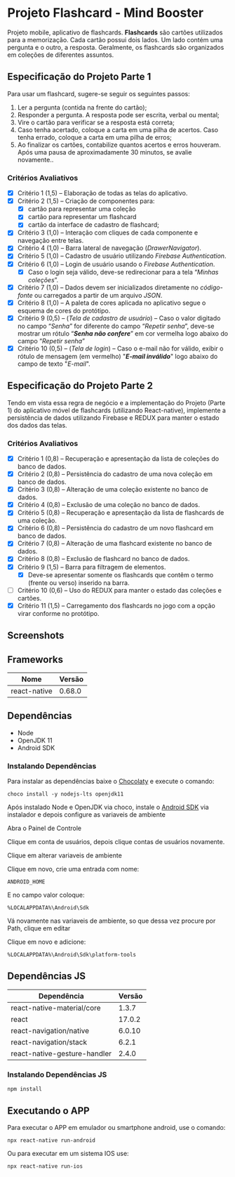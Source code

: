 # Projeto Flashcard - Mind Booster
Projeto mobile, aplicativo de flashcards. **Flashcards** são cartões utilizados para a memorização. Cada cartão possui dois lados. Um lado contém uma pergunta e o outro, a resposta. Geralmente, os flashcards são organizados em coleções de diferentes assuntos.

## Especificação do Projeto Parte 1

Para usar um flashcard, sugere-se seguir os seguintes passos:

1. Ler a pergunta (contida na frente do cartão);
2. Responder a pergunta. A resposta pode ser escrita, verbal ou mental;
3. Vire o cartão para verificar se a resposta está correta;
4. Caso tenha acertado, coloque a carta em uma pilha de acertos. Caso tenha errado, coloque a carta em uma pilha de erros;
5. Ao finalizar os cartões, contabilize quantos acertos e erros houveram. Após uma pausa de aproximadamente 30 minutos, se avalie novamente..

### Critérios Avaliativos
* [x] Critério 1 (1,5) – Elaboração de todas as telas do aplicativo.
* [x] Critério 2 (1,5) – Criação de componentes para: 
    * [x] cartão para representar uma coleção 
    * [x] cartão para representar um flashcard
    * [x] cartão da interface de cadastro de flashcard;
* [x] Critério 3 (1,0) – Interação com cliques de cada componente e navegação entre telas.
* [x] Critério 4 (1,0) – Barra lateral de navegação (*DrawerNavigator*).
* [x] Critério 5 (1,0) – Cadastro de usuário utilizando *Firebase Authentication*.
* [x] Critério 6 (1,0) – Login de usuário usando o *Firebase Authentication*. 
    * [x] Caso o login seja válido, deve-se redirecionar para a tela “*Minhas coleções*”.
* [x] Critério 7 (1,0) – Dados devem ser inicializados diretamente no *código-fonte* ou carregados a partir de um arquivo *JSON*.
* [x] Critério 8 (1,0) – A paleta de cores aplicada no aplicativo segue o esquema de cores do protótipo.
* [x] Critério 9 (0,5) – (*Tela de cadastro de usuário*) – Caso o valor digitado no campo “*Senha*” for diferente do campo “*Repetir senha*”, deve-se mostrar um rótulo “***Senha não confere***” em cor vermelha logo abaixo do campo “*Repetir senha*”
* [x] Critério 10 (0,5) – (*Tela de login*) – Caso o e-mail não for válido, exibir o rótulo de mensagem (em vermelho) "***E-mail inválido***" logo abaixo do campo de texto "*E-mail*".

## Especificação do Projeto Parte 2
Tendo em vista essa regra de negócio e a implementação do Projeto (Parte 1) do aplicativo móvel de flashcards (utilizando React-native), implemente a persistência de dados utilizando Firebase e REDUX para manter o estado dos dados das telas.

### Critérios Avaliativos
* [x] Critério 1 (0,8) – Recuperação e apresentação da lista de coleções do banco de dados.
* [x] Critério 2 (0,8) – Persistência do cadastro de uma nova coleção em banco de dados.
* [x] Critério 3 (0,8) – Alteração de uma coleção existente no banco de dados.
* [x] Critério 4 (0,8) – Exclusão de uma coleção no banco de dados.
* [x] Critério 5 (0,8) – Recuperação e apresentação da lista de flashcards de uma coleção.
* [x] Critério 6 (0,8) – Persistência do cadastro de um novo flashcard em banco de dados.
* [x] Critério 7 (0,8) – Alteração de uma flashcard existente no banco de dados.
* [x] Critério 8 (0,8) – Exclusão de flashcard no banco de dados.
* [x] Critério 9 (1,5) – Barra para filtragem de elementos. 
   * [x] Deve-se apresentar somente os flashcards que contêm o termo (frente ou verso) inserido na barra.
* [ ] Critério 10 (0,6) – Uso do REDUX para manter o estado das coleções e cartões.
* [x] Critério 11 (1,5) – Carregamento dos flashcards no jogo com a opção virar conforme no protótipo.

## Screenshots

## Frameworks

| Nome | Versão
|---| ---|
| react-native | 0.68.0 |

## Dependências
* Node
* OpenJDK 11
* Android SDK

### Instalando Dependências
Para instalar as dependências baixe o [Chocolaty](https://chocolatey.org/) e execute o comando:
```
choco install -y nodejs-lts openjdk11
```
Após instalado Node e OpenJDK via choco, instale o [Android SDK](https://developer.android.com/studio) via instalador e depois configure as variaveis de ambiente

Abra o Painel de Controle

Clique em conta de usuários, depois clique contas de usuários novamente.

Clique em alterar variaveis de ambiente

Clique em novo, crie uma entrada com nome:
```
ANDROID_HOME 
```
E no campo valor coloque:
```
%LOCALAPPDATA%\Android\Sdk
```
Vá novamente nas variaveis de ambiente, so que dessa vez procure por Path, clique em editar

Clique em novo e adicione: 
```
%LOCALAPPDATA%\Android\Sdk\platform-tools
```

## Dependências JS

| Dependência | Versão
|---| ---|
| react-native-material/core | 1.3.7 |
| react | 17.0.2 |
| react-navigation/native | 6.0.10 |
| react-navigation/stack | 6.2.1 |
| react-native-gesture-handler | 2.4.0 |

### Instalando Dependências JS

```
npm install
```

## Executando o APP

Para executar o APP em emulador ou smartphone android, use o comando:

```
npx react-native run-android
```
Ou para executar em um sistema IOS use:
```
npx react-native run-ios
```
